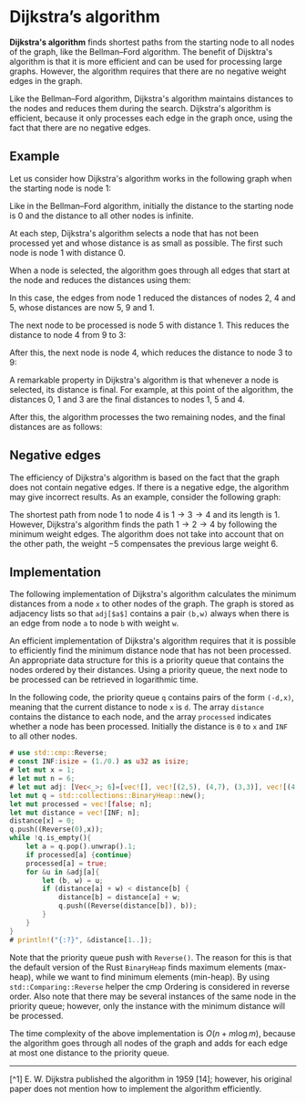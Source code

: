 # Dijkstra’s algorithm

**Dijkstra's algorithm**
finds shortest
paths from the starting node to all nodes of the graph,
like the Bellman–Ford algorithm.
The benefit of Dijsktra's algorithm is that
it is more efficient and can be used for
processing large graphs.
However, the algorithm requires that there
are no negative weight edges in the graph.

Like the Bellman–Ford algorithm,
Dijkstra's algorithm maintains distances
to the nodes and reduces them during the search.
Dijkstra's algorithm is efficient, because
it only processes
each edge in the graph once, using the fact
that there are no negative edges.

## Example

Let us consider how Dijkstra's algorithm
works in the following graph when the
starting node is node 1:

<script type="text/tikz">
\begin{tikzpicture}[scale=0.9]
\node[draw, circle] (1) at (1,3) {3};
\node[draw, circle] (2) at (4,3) {4};
\node[draw, circle] (3) at (1,1) {2};
\node[draw, circle] (4) at (4,1) {1};
\node[draw, circle] (5) at (6,2) {5};

\node[color=red] at (1,3+0.6) {inf};
\node[color=red] at (4,3+0.6) {inf};
\node[color=red] at (1,1-0.6) {inf};
\node[color=red] at (4,1-0.6) {0};
\node[color=red] at (6,2-0.6) {inf};

\path[draw,thick,-] (1) -- node[font=\small,label=above:6] {} (2);
\path[draw,thick,-] (1) -- node[font=\small,label=left:2] {} (3);
\path[draw,thick,-] (3) -- node[font=\small,label=below:5] {} (4);
\path[draw,thick,-] (2) -- node[font=\small,label=left:9] {} (4);
\path[draw,thick,-] (2) -- node[font=\small,label=above:2] {} (5);
\path[draw,thick,-] (4) -- node[font=\small,label=below:1] {} (5);
\end{tikzpicture}
</script>

Like in the Bellman–Ford algorithm,
initially the distance to the starting node is 0
and the distance to all other nodes is infinite.

At each step, Dijkstra's algorithm selects a node
that has not been processed yet and whose distance
is as small as possible.
The first such node is node 1 with distance 0.

When a node is selected, the algorithm
goes through all edges that start at the node
and reduces the distances using them:

<script type="text/tikz">
\begin{tikzpicture}[scale=0.9]
\node[draw, circle] (1) at (1,3) {3};
\node[draw, circle] (2) at (4,3) {4};
\node[draw, circle] (3) at (1,1) {2};
\node[draw, circle, fill=lightgray] (4) at (4,1) {1};
\node[draw, circle] (5) at (6,2) {5};

\node[color=red] at (1,3+0.6) {inf};
\node[color=red] at (4,3+0.6) {9};
\node[color=red] at (1,1-0.6) {5};
\node[color=red] at (4,1-0.6) {0};
\node[color=red] at (6,2-0.6) {1};

\path[draw,thick,-] (1) -- node[font=\small,label=above:6] {} (2);
\path[draw,thick,-] (1) -- node[font=\small,label=left:2] {} (3);
\path[draw,thick,-] (3) -- node[font=\small,label=below:5] {} (4);
\path[draw,thick,-] (2) -- node[font=\small,label=left:9] {} (4);
\path[draw,thick,-] (2) -- node[font=\small,label=above:2] {} (5);
\path[draw,thick,-] (4) -- node[font=\small,label=below:1] {} (5);

\path[draw=red,thick,->,line width=2pt] (4) -- (2);
\path[draw=red,thick,->,line width=2pt] (4) -- (3);
\path[draw=red,thick,->,line width=2pt] (4) -- (5);
\end{tikzpicture}
</script>

In this case,
the edges from node 1 reduced the distances of
nodes 2, 4 and 5, whose distances are now 5, 9 and 1.

The next node to be processed is node 5 with distance 1.
This reduces the distance to node 4 from 9 to 3:

<script type="text/tikz">
\begin{tikzpicture}
\node[draw, circle] (1) at (1,3) {3};
\node[draw, circle] (2) at (4,3) {4};
\node[draw, circle] (3) at (1,1) {2};
\node[draw, circle, fill=lightgray] (4) at (4,1) {1};
\node[draw, circle, fill=lightgray] (5) at (6,2) {5};

\node[color=red] at (1,3+0.6) {inf};
\node[color=red] at (4,3+0.6) {3};
\node[color=red] at (1,1-0.6) {5};
\node[color=red] at (4,1-0.6) {0};
\node[color=red] at (6,2-0.6) {1};

\path[draw,thick,-] (1) -- node[font=\small,label=above:6] {} (2);
\path[draw,thick,-] (1) -- node[font=\small,label=left:2] {} (3);
\path[draw,thick,-] (3) -- node[font=\small,label=below:5] {} (4);
\path[draw,thick,-] (2) -- node[font=\small,label=left:9] {} (4);
\path[draw,thick,-] (2) -- node[font=\small,label=above:2] {} (5);
\path[draw,thick,-] (4) -- node[font=\small,label=below:1] {} (5);

\path[draw=red,thick,->,line width=2pt] (5) -- (2);
\end{tikzpicture}
</script>

After this, the next node is node 4, which reduces
the distance to node 3 to 9:

<script type="text/tikz">
\begin{tikzpicture}[scale=0.9]
\node[draw, circle] (1) at (1,3) {3};
\node[draw, circle, fill=lightgray] (2) at (4,3) {4};
\node[draw, circle] (3) at (1,1) {2};
\node[draw, circle, fill=lightgray] (4) at (4,1) {1};
\node[draw, circle, fill=lightgray] (5) at (6,2) {5};
\node[color=red] at (1,3+0.6) {9};
\node[color=red] at (4,3+0.6) {3};
\node[color=red] at (1,1-0.6) {5};
\node[color=red] at (4,1-0.6) {0};
\node[color=red] at (6,2-0.6) {1};
\path[draw,thick,-] (1) -- node[font=\small,label=above:6] {} (2);
\path[draw,thick,-] (1) -- node[font=\small,label=left:2] {} (3);
\path[draw,thick,-] (3) -- node[font=\small,label=below:5] {} (4);
\path[draw,thick,-] (2) -- node[font=\small,label=left:9] {} (4);
\path[draw,thick,-] (2) -- node[font=\small,label=above:2] {} (5);
\path[draw,thick,-] (4) -- node[font=\small,label=below:1] {} (5);
\path[draw=red,thick,->,line width=2pt] (2) -- (1);
\end{tikzpicture}
</script>

A remarkable property in Dijkstra's algorithm is that
whenever a node is selected, its distance is final.
For example, at this point of the algorithm,
the distances 0, 1 and 3 are the final distances
to nodes 1, 5 and 4.

After this, the algorithm processes the two
remaining nodes, and the final distances are as follows:

<script type="text/tikz">
\begin{tikzpicture}[scale=0.9]
\node[draw, circle, fill=lightgray] (1) at (1,3) {3};
\node[draw, circle, fill=lightgray] (2) at (4,3) {4};
\node[draw, circle, fill=lightgray] (3) at (1,1) {2};
\node[draw, circle, fill=lightgray] (4) at (4,1) {1};
\node[draw, circle, fill=lightgray] (5) at (6,2) {5};

\node[color=red] at (1,3+0.6) {7};
\node[color=red] at (4,3+0.6) {3};
\node[color=red] at (1,1-0.6) {5};
\node[color=red] at (4,1-0.6) {0};
\node[color=red] at (6,2-0.6) {1};

\path[draw,thick,-] (1) -- node[font=\small,label=above:6] {} (2);
\path[draw,thick,-] (1) -- node[font=\small,label=left:2] {} (3);
\path[draw,thick,-] (3) -- node[font=\small,label=below:5] {} (4);
\path[draw,thick,-] (2) -- node[font=\small,label=left:9] {} (4);
\path[draw,thick,-] (2) -- node[font=\small,label=above:2] {} (5);
\path[draw,thick,-] (4) -- node[font=\small,label=below:1] {} (5);
\end{tikzpicture}
</script>

## Negative edges

The efficiency of Dijkstra's algorithm is
based on the fact that the graph does not
contain negative edges.
If there is a negative edge,
the algorithm may give incorrect results.
As an example, consider the following graph:

<script type="text/tikz">
\begin{tikzpicture}[scale=0.9]
\node[draw, circle] (1) at (0,0) {1};
\node[draw, circle] (2) at (2,1) {2};
\node[draw, circle] (3) at (2,-1) {3};
\node[draw, circle] (4) at (4,0) {4};

\path[draw,thick,-] (1) -- node[font=\small,label=above:2] {} (2);
\path[draw,thick,-] (2) -- node[font=\small,label=above:3] {} (4);
\path[draw,thick,-] (1) -- node[font=\small,label=below:6] {} (3);
\path[draw,thick,-] (3) -- node[font=\small,label=below:-5] {} (4);
\end{tikzpicture}
</script>

The shortest path from node 1 to node 4 is
$1 \rightarrow 3 \rightarrow 4$
and its length is 1.
However, Dijkstra's algorithm
finds the path $1 \rightarrow 2 \rightarrow 4$
by following the minimum weight edges.
The algorithm does not take into account that
on the other path, the weight $-5$
compensates the previous large weight $6$.

## Implementation

The following implementation of Dijkstra's algorithm
calculates the minimum distances from a node `x`
to other nodes of the graph.
The graph is stored as adjacency lists
so that `adj[$a$]` contains a pair `(b,w)`
always when there is an edge from node `a` to node `b`
with weight `w`.

An efficient implementation of Dijkstra's algorithm
requires that it is possible to efficiently find the
minimum distance node that has not been processed.
An appropriate data structure for this is a priority queue
that contains the nodes ordered by their distances.
Using a priority queue, the next node to be processed
can be retrieved in logarithmic time.

In the following code, the priority queue
`q` contains pairs of the form `(-d,x)`,
meaning that the current distance to node `x` is `d`.
The array `distance` contains the distance to
each node, and the array `processed` indicates
whether a node has been processed.
Initially the distance is `0` to `x` and `INF` to all other nodes.

```rust
# use std::cmp::Reverse;
# const INF:isize = (1./0.) as u32 as isize;
# let mut x = 1;
# let mut n = 6;
# let mut adj: [Vec<_>; 6]=[vec![], vec![(2,5), (4,7), (3,3)], vec![(4,3), (5,2), (1, 5)], vec![(4, 1), (1, 3)], vec![(5,2), (1, 7), (3, 1), (2, 3)],  vec![(4, 2), (2, 2)]];
let mut q = std::collections::BinaryHeap::new();
let mut processed = vec![false; n];
let mut distance = vec![INF; n];
distance[x] = 0;
q.push((Reverse(0),x));
while !q.is_empty(){
    let a = q.pop().unwrap().1;
    if processed[a] {continue}
    processed[a] = true;
    for &u in &adj[a]{
        let (b, w) = u;
        if (distance[a] + w) < distance[b] {
            distance[b] = distance[a] + w;
            q.push((Reverse(distance[b]), b));
        }
    }
}
# println!("{:?}", &distance[1..]);
```

Note that the priority queue push with `Reverse()`.
The reason for this is that the
default version of the Rust `BinaryHeap` finds maximum
elements (max-heap), while we want to find minimum elements (min-heap).
By using `std::Comparing::Reverse` helper the cmp Ordering is considered in reverse order.
Also note that there may be several instances of the same
node in the priority queue; however, only the instance with the
minimum distance will be processed.

The time complexity of the above implementation is
$O(n+m \log m)$, because the algorithm goes through
all nodes of the graph and adds for each edge
at most one distance to the priority queue.

___

[^1] E. W. Dijkstra published the algorithm in 1959 [14]; however, his original paper does not mention how to implement the algorithm efficiently.
